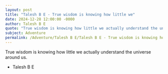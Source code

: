 ```yaml
---
layout: post
title: "Talesh B E - True wisdom is knowing how little we"
date: 2024-12-28 12:00:00 -0000
author: Talesh B E
quote: "True wisdom is knowing how little we actually understand the universe around us."
subject: Adventure
permalink: /Adventure/Talesh B E/Talesh B E - True wisdom is knowing how little we
---
```


True wisdom is knowing how little we actually understand the universe around us.

- Talesh B E
